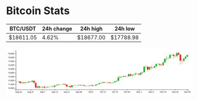 # Bitcoin Stats

BTC/USDT|24h change|24h high|24h low|
|---|---|---|---|
|$18611.05|4.62%|$18677.00|$17788.98|

<img src="./chart.svg">
